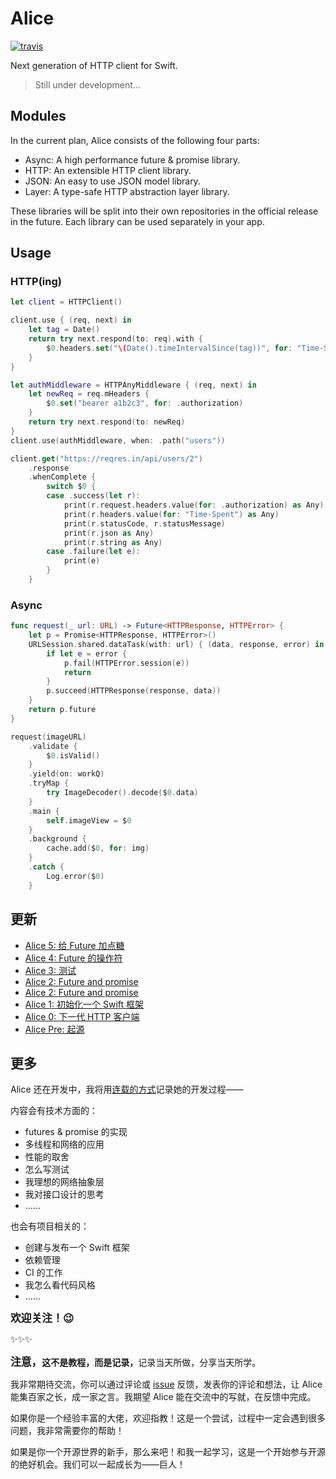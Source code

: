 # Alice

[![travis](https://img.shields.io/travis/luoxiu/Alice.svg)](https://travis-ci.org/luoxiu/Alice)

Next generation of HTTP client for Swift.

> Still under development...

## Modules

In the current plan, Alice consists of the following four parts:

- Async: A high performance future & promise library.
- HTTP: An extensible HTTP client library.
- JSON: An easy to use JSON model library.
- Layer: A type-safe HTTP abstraction layer library.

These libraries will be split into their own repositories in the official release in the future. Each library can be used separately in your app.

## Usage

### HTTP(ing)

```swift
let client = HTTPClient()

client.use { (req, next) in
    let tag = Date()
    return try next.respond(to: req).with {
        $0.headers.set("\(Date().timeIntervalSince(tag))", for: "Time-Spent")
    }
}

let authMiddleware = HTTPAnyMiddleware { (req, next) in
    let newReq = req.mHeaders {
        $0.set("bearer a1b2c3", for: .authorization)
    }
    return try next.respond(to: newReq)
}
client.use(authMiddleware, when: .path("users"))

client.get("https://reqres.in/api/users/2")
    .response
    .whenComplete {
        switch $0 {
        case .success(let r):
            print(r.request.headers.value(for: .authorization) as Any)  // a1b2c3
            print(r.headers.value(for: "Time-Spent") as Any)            // 0.02
            print(r.statusCode, r.statusMessage)                        // 200 OK
            print(r.json as Any)                                        // ["data": ["id": 2, "email": "q@reqres.in"]]
            print(r.string as Any)                                      // "{\"data\":{\"id\":2,\"email\":\"janet.weaver@reqres.in\"}}"
        case .failure(let e):
            print(e)
        }
    }
```

### Async

```swift
func request(_ url: URL) -> Future<HTTPResponse, HTTPError> {
    let p = Promise<HTTPResponse, HTTPError>()
    URLSession.shared.dataTask(with: url) { (data, response, error) in
        if let e = error {
            p.fail(HTTPError.session(e))
            return
        }
        p.succeed(HTTPResponse(response, data))
    }
    return p.future
}

request(imageURL)
    .validate {
        $0.isValid()
    }
    .yield(on: workQ)
    .tryMap {
        try ImageDecoder().decode($0.data)
    }
    .main {
        self.imageView = $0
    }
    .background {
        cache.add($0, for: img)
    }
    .catch {
        Log.error($0)
    }
```

## 更新

- [Alice 5: 给 Future 加点糖](https://v2ambition.com/posts/alice-5-add-some-sugar-to-future/)
- [Alice 4: Future 的操作符](https://v2ambition.com/posts/alice-4-future-operators/)
- [Alice 3: 测试](https://v2ambition.com/posts/alice-3-test/)
- [Alice 2: Future and promise](https://v2ambition.com/posts/alice-2-future-and-promise/)
- [Alice 2: Future and promise](https://v2ambition.com/posts/alice-2-future-and-promise/)
- [Alice 1: 初始化一个 Swift 框架](https://v2ambition.com/posts/alice-1-init-a-swift-package/)
- [Alice 0: 下一代 HTTP 客户端](https://v2ambition.com/posts/alice-0-next-generation-of-http-client/)
- [Alice Pre: 起源](https://v2ambition.com/posts/alice-pre/)

## 更多

Alice 还在开发中，我将用[连载的方式](https://v2ambition.com/tags/alice-serial/)记录她的开发过程——

内容会有技术方面的：

- futures & promise 的实现
- 多线程和网络的应用
- 性能的取舍
- 怎么写测试
- 我理想的网络抽象层
- 我对接口设计的思考
- ……

也会有项目相关的：

- 创建与发布一个 Swift 框架
- 依赖管理
- CI 的工作
- 我怎么看代码风格
- ……

<b><big>欢迎关注！😉</big></b>

✨✨✨

<b><big>注意，</big>这不是教程，而是记录，</b>记录当天所做，分享当天所学。

我非常期待交流，你可以通过评论或 [issue](https://github.com/luoxiu/alice/issues) 反馈，发表你的评论和想法，让 Alice 能集百家之长，成一家之言。我期望 Alice 能在交流中的写就，在反馈中完成。

如果你是一个经验丰富的大佬，欢迎指教！这是一个尝试，过程中一定会遇到很多问题，我非常需要你的帮助！

如果是你一个开源世界的新手，那么来吧！和我一起学习，这是一个开始参与开源的绝好机会。我们可以一起成长为——巨人！
